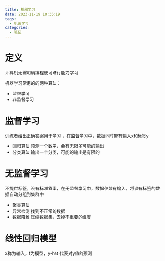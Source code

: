 ```yaml
---
title: 机器学习
date: 2023-11-19 10:35:19
tags:
  - 机器学习
categories:
  - 笔记
---
```


# 定义

计算机无需明确编程便可进行能力学习

机器学习常用的的两种算法：

- 监督学习
- 非监督学习

# 监督学习

训练者给出正确答案用于学习 ，在监督学习中，数据同时带有输入x和标签y

- 回归算法
  预测一个数字，会有无限多可能的输出
- 分类算法
  输出一个分类，可能的输出是有限的

# 无监督学习

不提供标签，没有标准答案，在无监督学习中，数据仅带有输入。将没有标签的数据自动分组到集群中

- 聚类算法
- 异常检测
  找到不正常的数据
- 数据降维
  压缩数据集，去掉不重要的维度

# 线性回归模型

x称为输入，f为模型，y-hat 代表对y值的预测